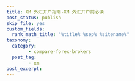 ```yaml
---
title: XM 外汇开户指南-XM 外汇开户前必读
post_status: publish
skip_file: yes
custom_fields:
  rank_math_title: "%title% %sep% %sitename%"
taxonomy:
  category:
        - compare-forex-brokers
  post_tag:
        - xm
post_excerpt: 
---
```


